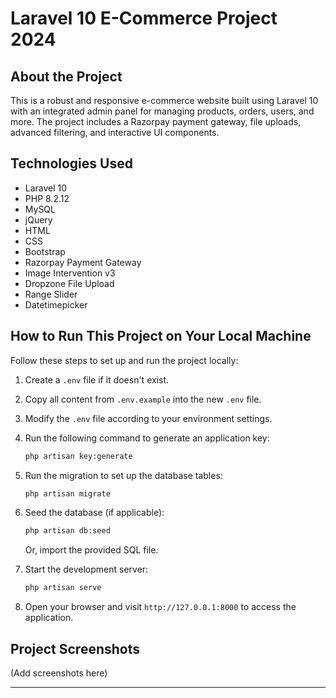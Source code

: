 # Laravel 10 E-Commerce Project 2024

## About the Project
This is a robust and responsive e-commerce website built using Laravel 10 with an integrated admin panel for managing products, orders, users, and more. The project includes a Razorpay payment gateway, file uploads, advanced filtering, and interactive UI components.

## Technologies Used
- Laravel 10
- PHP 8.2.12
- MySQL
- jQuery
- HTML
- CSS
- Bootstrap
- Razorpay Payment Gateway
- Image Intervention v3
- Dropzone File Upload
- Range Slider
- Datetimepicker

## How to Run This Project on Your Local Machine
Follow these steps to set up and run the project locally:

1. Create a `.env` file if it doesn't exist.
2. Copy all content from `.env.example` into the new `.env` file.
3. Modify the `.env` file according to your environment settings.
4. Run the following command to generate an application key:
   ```bash
   php artisan key:generate
   ```
5. Run the migration to set up the database tables:
   ```bash
   php artisan migrate
   ```
6. Seed the database (if applicable):
   ```bash
   php artisan db:seed
   ```
   Or, import the provided SQL file.

7. Start the development server:
   ```bash
   php artisan serve
   ```
8. Open your browser and visit `http://127.0.0.1:8000` to access the application.

## Project Screenshots
(Add screenshots here)

---
